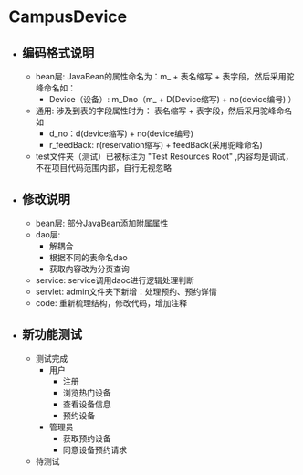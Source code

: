# CampusDevice

- 编码格式说明 
  --
  - bean层: JavaBean的属性命名为：m_ + 表名缩写 + 表字段，然后采用驼峰命名如：
    - Device（设备）: m_Dno（m_ + D(Device缩写) + no(device编号) ）
  - 通用: 涉及到表的字段属性时为： 表名缩写 + 表字段，然后采用驼峰命名如
    - d_no：d(device缩写) + no(device编号)
    - r_feedBack: r(reservation缩写) + feedBack(采用驼峰命名)
  - test文件夹（测试）已被标注为 "Test Resources Root" ,内容均是调试，不在项目代码范围内部，自行无视忽略
  
  
- 修改说明 
  --
  - bean层: 部分JavaBean添加附属属性
  - dao层:
    - 解耦合
    - 根据不同的表命名dao
    - 获取内容改为分页查询
  - service: service调用daoc进行逻辑处理判断
  - servlet: admin文件夹下新增：处理预约、预约详情
  - code: 重新梳理结构，修改代码，增加注释
- 新功能测试
  -
  - 测试完成
    - 用户
        - 注册
        - 浏览热门设备 
        - 查看设备信息         
        - 预约设备
    - 管理员
        - 获取预约设备
        - 同意设备预约请求
  - 待测试
